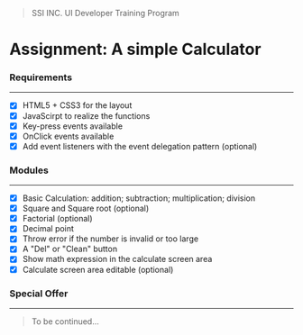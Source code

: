 > SSI INC. UI Developer Training Program
# Assignment: A simple Calculator


### Requirements
---

- [x] HTML5 + CSS3 for the layout
- [x] JavaScirpt to realize the functions
- [x] Key-press events available
- [x] OnClick events available
- [x] Add event listeners with the event delegation pattern (optional)

### Modules
---

- [x] Basic Calculation: addition; subtraction; multiplication; division
- [x] Square and Square root (optional)
- [x] Factorial (optional)
- [x] Decimal point
- [x] Throw error if the number is invalid or too large
- [x] A "Del" or "Clean" button
- [x] Show math expression in the calculate screen area
- [x] Calculate screen area editable (optional)

### Special Offer
---

> To be continued...